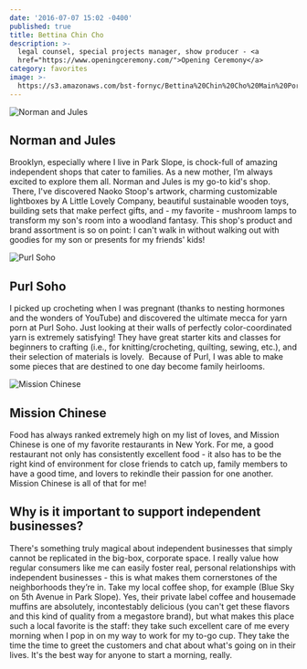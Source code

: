 ```yaml
---
date: '2016-07-07 15:02 -0400'
published: true
title: Bettina Chin Cho
description: >-
  legal counsel, special projects manager, show producer - <a
  href="https://www.openingceremony.com/">Opening Ceremony</a>
category: favorites
image: >-
  https://s3.amazonaws.com/bst-fornyc/Bettina%20Chin%20Cho%20Main%20Portait%20Alt.jpg
---
```

![Norman and Jules](https://s3.amazonaws.com/bst-fornyc/Bettina%20Chin%20Cho%20Norman%20and%20Jules.jpg)
## Norman and Jules
Brooklyn, especially where I live in Park Slope, is chock-full of amazing independent shops that cater to families. As a new mother, I’m always excited to explore them all. Norman and Jules is my go-to kid's shop.  There, I've discovered Naoko Stoop's artwork, charming customizable lightboxes by A Little Lovely Company, beautiful sustainable wooden toys, building sets that make perfect gifts, and - my favorite - mushroom lamps to transform my son's room into a woodland fantasy. This shop's product and brand assortment is so on point: I can't walk in without walking out with goodies for my son or presents for my friends' kids!

![Purl Soho](https://s3.amazonaws.com/bst-fornyc/Bettina%20Chin%20Cho%20Purl%20Soho.jpg)
## Purl Soho
I picked up crocheting when I was pregnant (thanks to nesting hormones and the wonders of YouTube) and discovered the ultimate mecca for yarn porn at Purl Soho. Just looking at their walls of perfectly color-coordinated yarn is extremely satisfying! They have great starter kits and classes for beginners to crafting (i.e., for knitting/crocheting, quilting, sewing, etc.), and their selection of materials is lovely.  Because of Purl, I was able to make some pieces that are destined to one day become family heirlooms.  

![Mission Chinese](https://s3.amazonaws.com/bst-fornyc/Bettina%20Chin%20Cho%20Mission%20Chinese.jpg)
## Mission Chinese
Food has always ranked extremely high on my list of loves, and Mission Chinese is one of my favorite restaurants in New York. For me, a good restaurant not only has consistently excellent food - it also has to be the right kind of environment for close friends to catch up, family members to have a good time, and lovers to rekindle their passion for one another. Mission Chinese is all of that for me!

## Why is it important to support independent businesses?
There's something truly magical about independent businesses that simply cannot be replicated in the big-box, corporate space. I really value how regular consumers like me can easily foster real, personal relationships with independent businesses - this is what makes them cornerstones of the neighborhoods they’re in. Take my local coffee shop, for example (Blue Sky on 5th Avenue in Park Slope). Yes, their private label coffee and housemade muffins are absolutely, incontestably delicious (you can't get these flavors and this kind of quality from a megastore brand), but what makes this place such a local favorite is the staff: they take such excellent care of me every morning when I pop in on my way to work for my to-go cup. They take the time the time to greet the customers and chat about what's going on in their lives. It's the best way for anyone to start a morning, really.
